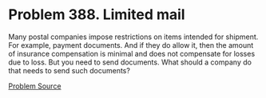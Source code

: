 # Problem 388. Limited mail

Many postal companies impose restrictions on items intended for shipment. For example, payment documents. And if they do allow it, then the amount of insurance compensation is minimal and does not compensate for losses due to loss. But you need to send documents. What should a company do that needs to send such documents?

[Problem Source](https://www.trizland.ru/tasks/1512/)